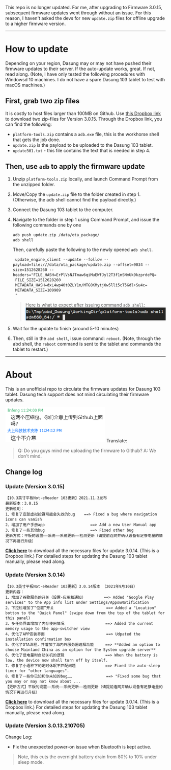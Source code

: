 This repo is no longer updated. For me, after upgrading to Firmware 3.0.15, subsequent firmware updates went through without an issue. For this reason, I haven't asked the devs for new `update.zip` files for offline upgrade to a higher firmware version.

----

# How to update
Depending on your region, Dasung may or may not have pushed their firmware
updates to their server. If the auto-update works, great. If not, read along.
(Note, I have only tested the following procedures with Windowsd 10 machines. I
do not have a spare Dasung 103 tablet to test with macOS machines.)

## First, grab two zip files
It is costly to host files larger than 100MB on Github. Use [this Dropbox link](
https://www.dropbox.com/sh/0rkz2xzqtss0o59/AACvagVieLedvYpvn3Tax77La?dl=0) to
download two zip-files for Version 3.0.15.
Through the Dropbox link, you can find the following:
* `platform-tools.zip` contains a `adb.exe` file, this is the workhorse shell that
  gets the job done.
* `update.zip` is the payload to be uploaded to the Dasung 103 tablet.
* `update301.txt` - this file contains the text that is needed in step 4.


## Then, use `adb` to apply the firmware update
1. Unzip `platform-tools.zip` locally, and launch Command Prompt from the unzipped
   folder.
2. Move/Copy the `update.zip` file to the folder created in step 1. (Otherwise,
   the adb shell cannot find the payload directly.)
3. Connect the Dasung 103 tablet to the computer.
4. Navigate to the folder in step 1 using Command Prompt, and issue the
   following commands one by one
   ```
   adb push update.zip /data/ota_package/
   adb shell
   ```
   Then, carefully paste the following to the newly opened `adb shell`.
   ```
    update_engine_client --update --follow --payload=file:///data/ota_package/update.zip --offset=9034 --size=1512628260 --headers="FILE_HASH=ErPlVsNJTmaw6qiMuEWfJyl2T3f1mSNmUk9kzprdePQ=
    FILE_SIZE=1512628260
    METADATA_HASH=dxL4wp40t0ZLY1n/MTG0KMytj0w5lli5cT5Gdl+Su4c=
    METADATA_SIZE=109909
    "
   ```
   > Here is what to expect after issuing command `adb shell`:
   > ![adb shell, loaded](adb_shell_interface.png)

5. Wait for the update to finish (around 5-10 minutes)
6. Then, still in the `abd shell`, issue command: `reboot`. 
    (Note, through the abd shell, the `reboot` command is sent to the tablet
    and commands the tablet to restart.)

----

# About
This is an unofficial repo to circulate the firmware updates for Dasung 103
tablet. Dasung tech support does not mind circulating their firmware updates.

![approval text](approval_text.png)
Translate:
> Q: Do you guys mind me uploading the firmware to Github?
> A: We don't mind.
## Change log

### Update (Version 3.0.15)
```
【10.3英寸平板Not-eReader 103更新】2021.11.3发布 
最新版本：3.0.15 
更新说明： 
1、修复了底部虚拟按键可能会失效的bug    ==> Fixed a bug where navigation icons can vanish
2、增加了用户手册app                    ==> Add a new User Manual app
3、修复了一些其他bug                    ==> Fixed other bug
更新方式：平板的设置——系统——系统更新——检测更新（请提前连网并确认设备有足够电量的情况下再进行升级）
```

[**Click here**](https://www.dropbox.com/sh/0rkz2xzqtss0o59/AACvagVieLedvYpvn3Tax77La?dl=0) to download all the necessary files for update 3.0.14. (This is a Dropbox link.) For detailed steps for updating the Dasung 103 tablet manually, please read along.

### Update (Version 3.0.14)
```
【10.3英寸平板Not-eReader 103更新】3.0.14版本 （2021年9月10日） 
更新内容： 
1、增加了谷歌服务的开关（设置-应用和通知）        ==> Added "Google Play services" to the App info list under Settings/Apps&Notification
2、下拉栏增加了“位置”开关                       ==> Added a "Location" botton to the "Quick Panel" (swipe down from the top of the tablet for this panel)
3、多任务界面增加了内存使用情况                  ==> Added the current memory usage to the app-switcher view 
4、优化了APP安装界面                           ==> Udpated the installation confirmation box
5、优化了OTA流程，并增加了海内外服务器选择功能     ==> **Added an option to choose Mainland China as an option for the System upgrade server**
6、优化了低电量时自动关机的逻辑                  ==> When the battery is low, the device now shall turn off by itself.
7、修复了小语种下的定时休眠不匹配问题             ==> Fixed the auto-sleep timer for "other languages".
8、修复了一些你已知和你未知的bug……               ==> "Fixed some bug that you may or may not know about ...
【更新方式】平板的设置——系统——系统更新——检测更新（请提前连网并确认设备有足够电量的情况下再进行升级）
```

[**Click here**](https://www.dropbox.com/sh/3xlkgzsn9yb5kcb/AABr9EiVN5TGjOJ8YVTuUg5Aa?dl=0) to download all the necessary files for update 3.0.14. (This is a Dropbox link.) For detailed steps for updating the Dasung 103 tablet manually, please read along.

### Update (Version 3.0.13.210705)
Change Log:
* Fix the unexpected power-on issue when Bluetooth is kept active.
> Note, this cuts the overnight battery drain from 80% to 10% under sleep mode.

